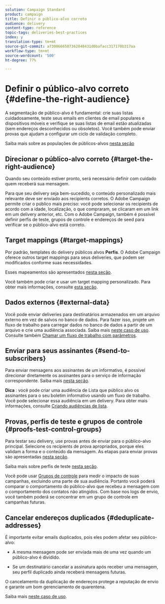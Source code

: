 ```yaml
---
solution: Campaign Standard
product: campaign
title: Definir o público-alvo correto
audience: delivery
content-type: reference
topic-tags: deliveries-best-practices
index: y
translation-type: tm+mt
source-git-commit: a7300666587362048431d0bafacc317170b317aa
workflow-type: tm+mt
source-wordcount: '500'
ht-degree: 77%

---
```



# Definir o público-alvo correto {#define-the-right-audience}

A segmentação de público-alvo é fundamental: crie suas listas cuidadosamente, teste seus emails em clientes de email populares e dispositivos móveis e verifique se suas listas de email estão atualizadas (sem endereços desconhecidos ou obsoletos). Você também pode enviar provas que ajudam a configurar um ciclo de validação completo.

Saiba mais sobre as populações de públicos-alvos [nesta seção](../../audiences/using/selecting-an-audience-in-a-message.md)

## Direcionar o público-alvo correto {#target-the-right-audience}

Quando seu conteúdo estiver pronto, será necessário definir com cuidado quem receberá sua mensagem.

Para que seu delivery seja bem-sucedido, o conteúdo personalizado mais relevante deve ser enviado aos recipients corretos. O Adobe Campaign permite criar o público mais preciso: você pode selecionar os recipients de acordo com a idade, localização, o que compraram, se clicaram em um link em um delivery anterior, etc. Com o Adobe Campaign, também é possível definir perfis de teste, grupos de controle e endereços de seed para verificar se o público-alvo está correto.

## Target mappings {#target-mappings}

Por padrão, templates do delivery públicos alvos **Perfis**. O Adobe Campaign oferece outros target mappings para seus deliveries, que podem ser modificados conforme suas necessidades.

Esses mapeamentos são apresentados [nesta seção](../../automating/using/query.md#targeting-dimensions-and-resources).

Você também pode criar e usar um target mapping personalizado. Para obter mais informações, consulte [esta seção](../../administration/using/target-mappings-in-campaign.md).

## Dados externos {#external-data}

Você pode enviar deliveries para destinatários armazenados em um arquivo externo em vez de salvos no banco de dados. Para fazer isso, projete um fluxo de trabalho para carregar dados no banco de dados a partir de um arquivo e crie uma audiência associada.  Saiba mais [neste caso de uso](../../automating/using/use-case-calling-workflow.md). Consulte também [Chamar um fluxo de trabalho com parâmetros](../../automating/using/calling-a-workflow-with-external-parameters.md).

## Enviar para seus assinantes {#send-to-subscribers}

Para enviar mensagens aos assinantes de um informativo, é possível direcionar diretamente os assinantes para o serviço de informação correspondente. Saiba mais [nesta seção](../../audiences/using/about-subscriptions.md).

**Dica** : você pode criar uma audiência de Lista que público alvo os assinantes para o seu boletim informativo usando um fluxo de trabalho. Você pode selecionar essa audiência em um delivery. Para obter mais informações, consulte [Criando audiências de lista](../../audiences/using/creating-audiences.md#creating-list-audiences).

## Provas, perfis de teste e grupos de controle {#proofs-test-control-groups}

Para testar seu delivery, use provas antes de enviar para o público-alvo principal.
Selecione os recipients de prova apropriados, porque eles validam a forma e o conteúdo da mensagem. As etapas para enviar provas são apresentadas [nesta seção](../../sending/using/sending-proofs.md).

Saiba mais sobre perfis de teste [nesta seção](../../audiences/using/managing-test-profiles.md).

Você pode usar [Grupos de controle](../../sending/using/control-group.md) para medir o impacto de suas campanhas, excluindo uma parte de sua audiência. Portanto você poderá comparar o comportamento do público-alvo que recebeu a mensagem com o comportamento dos contatos não atingidos. Com base nos logs de envio, você também poderá se concentrar em um grupo de controle em campanhas futuras.

## Cancelar endereços duplicados {#deduplicate-addresses}

É importante evitar emails duplicados, pois eles podem afetar seu público-alvo:

* A mesma mensagem pode ser enviada mais de uma vez quando um público-alvo é dividido.

* Se um destinatário cancelar a assinatura após receber uma mensagem, seu perfil duplicado ainda receberá mensagens futuras.

O cancelamento da duplicação de endereços protege a reputação de envio e garante um bom gerenciamento de quarentena.

Saiba mais [neste caso de uso](../../automating/using/deduplicating-data-imported-file.md).
